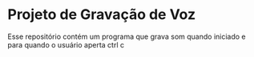 # Projeto de Gravação de Voz
 Esse repositório contém um programa que grava som quando iniciado e para quando o usuário aperta ctrl c
